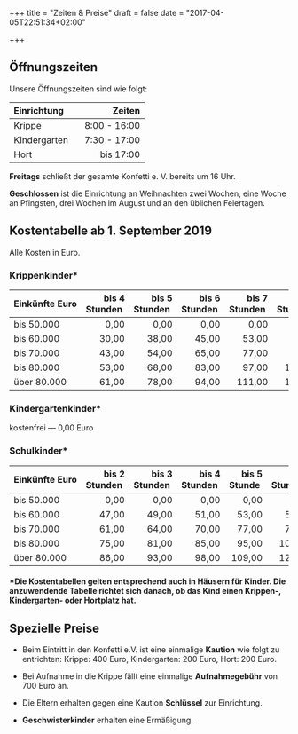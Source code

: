 +++
title = "Zeiten & Preise"
draft = false
date = "2017-04-05T22:51:34+02:00"

+++

## Öffnungszeiten

Unsere Öffnungszeiten sind wie folgt:

| Einrichtung &nbsp;&nbsp;&nbsp;&nbsp;| Zeiten
| ------------- |-------------:|
| Krippe        | 8:00 - 16:00 |
| Kindergarten  | 7:30 - 17:00 |
| Hort          | bis 17:00    |
 
**Freitags** schließt der gesamte Konfetti e. V. bereits um 16 Uhr.

**Geschlossen** ist die Einrichtung an Weihnachten zwei Wochen, eine Woche an Pfingsten, drei Wochen im August und an den üblichen Feiertagen.

## Kostentabelle ab 1. September 2019

Alle Kosten in Euro.

### Krippenkinder*
| Einkünfte&nbsp;Euro | bis 4 Stunden&nbsp; | bis 5 Stunden&nbsp; | bis 6 Stunden&nbsp; | bis 7 Stunden&nbsp; | bis 8 Stunden&nbsp; | bis 9 Stunden&nbsp; | über 9 Stunden&nbsp; |
| -------------------- |-------------:|----------:|----------:|----------:|----------:|----------:|----------:|
| bis 50.000           | 0,00         |0,00       |0,00       |0,00       |0,00       |0,00       |0,00       |
| bis 60.000           | 30,00        |38,00      |45,00      |53,00      |60,00      |68,00      |75,00      |
| bis 70.000           | 43,00        |54,00      |65,00      |77,00      |88,00      |100,00     |111,00     |
| bis 80.000           | 53,00        |68,00      |83,00      |97,00      |112,00     |127,00     |141,00     |
| über 80.000          | 61,00        |78,00      |94,00      |111,00     |128,00     |145,00     |162,00     |

### Kindergartenkinder*
kostenfrei &mdash; 0,00 Euro

### Schulkinder*
| Einkünfte&nbsp;Euro | bis 2 Stunden&nbsp; | bis 3 Stunden&nbsp; | bis 4 Stunden&nbsp; | bis 5 Stunde&nbsp; | bis 6 Stunden&nbsp; | über 6 Stunden&nbsp; |
| -------------------- |-------------:|----------:|----------:|----------:|----------:|----------:|
| bis 50.000           | 0,00         |0,00       |0,00       |0,00       |0,00       |0,00       |
| bis 60.000           | 47,00        |49,00      |51,00      |53,00      |55,00      |57,00      |
| bis 70.000           | 61,00        |64,00      |70,00      |77,00      |79,00      |82,00      |
| bis 80.000           | 75,00        |81,00      |85,00      |95,00      |106,00     |116,00     |
| über 80.000          | 86,00        |93,00      |98,00      |109,00     |121,00     |133,00     |

#### *Die Kostentabellen gelten entsprechend auch in Häusern für Kinder. Die anzuwendende Tabelle richtet sich danach, ob das Kind einen Krippen-, Kindergarten- oder Hortplatz hat.

## Spezielle Preise

- Beim Eintritt in den Konfetti e.V. ist eine einmalige **Kaution** wie folgt zu entrichten: Krippe: 400 Euro, Kindergarten: 200 Euro, Hort: 200 Euro.

- Bei Aufnahme in die Krippe fällt eine einmalige **Aufnahmegebühr** von 700 Euro an.

- Die Eltern erhalten gegen eine Kaution **Schlüssel** zur Einrichtung.

- **Geschwisterkinder** erhalten eine Ermäßigung.
 
